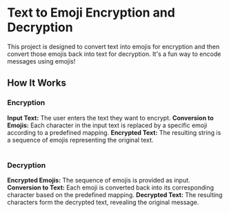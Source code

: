 <h1>Text to Emoji Encryption and Decryption</h1>
<p>This project is designed to convert text into emojis for encryption and then convert those emojis back into text for decryption. It's a fun way to encode messages using emojis!</p>

<h2>How It Works</h2>
<h3>Encryption</h3>
<b>Input Text:</b> The user enters the text they want to encrypt.
<b>Conversion to Emojis:</b> Each character in the input text is replaced by a specific emoji according to a predefined mapping.
<b>Encrypted Text:</b> The resulting string is a sequence of emojis representing the original text.
<br>
<br>
<h3>Decryption</h3>
<b>Encrypted Emojis:</b> The sequence of emojis is provided as input.
<b>Conversion to Text:</b> Each emoji is converted back into its corresponding character based on the predefined mapping.
<b>Decrypted Text:</b> The resulting characters form the decrypted text, revealing the original message.
